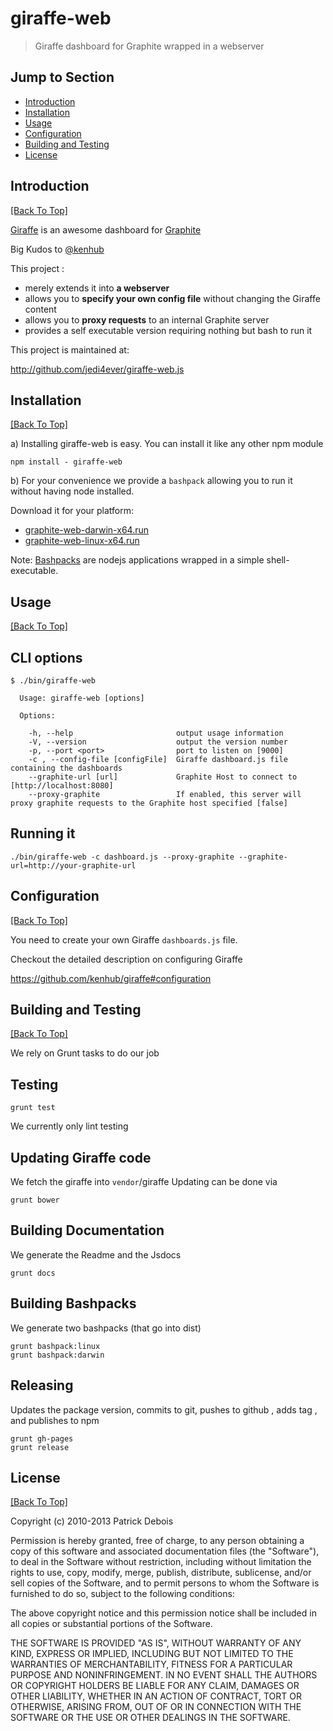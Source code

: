 # giraffe-web 

> Giraffe dashboard for Graphite wrapped in a webserver

## Jump to Section

* [Introduction](#introduction)
* [Installation](#installation)
* [Usage](#usage)
* [Configuration](#configuration)
* [Building and Testing](#building-and-testing)
* [License](#license)

## Introduction
[[Back To Top]](#jump-to-section)

[Giraffe](https://github.com/kenhub/giraffe) is an awesome dashboard for [Graphite](http://graphite.wikidot.com/)

Big Kudos to [@kenhub](https://github.com/kenhub)

This project :
- merely extends it into **a webserver**
- allows you to **specify your own config file** without changing the Giraffe content
- allows you to **proxy requests** to an internal Graphite server
- provides a self executable version requiring nothing but bash to run it

This project is maintained at:

<http://github.com/jedi4ever/giraffe-web.js>


## Installation
[[Back To Top]](#jump-to-section)

a) Installing giraffe-web is easy. You can install it like any other npm module

`npm install - giraffe-web`

b) For your convenience we provide a `bashpack` allowing you to run it without having node installed.

Download it for your platform:

- [graphite-web-darwin-x64.run](https://github.com/jedi4ever/giraffe-web.js/raw/master/dist/giraffe-web-darwin-x64.run)
- [graphite-web-linux-x64.run](https://github.com/jedi4ever/giraffe-web.js/raw/master/dist/giraffe-web-linux-x64.run)

Note: [Bashpacks](http://github.com/jedi4ever/bashpack) are nodejs applications wrapped in a simple shell-executable.


## Usage
[[Back To Top]](#jump-to-section)

## CLI options
    $ ./bin/giraffe-web

      Usage: giraffe-web [options]

      Options:

        -h, --help                       output usage information
        -V, --version                    output the version number
        -p, --port <port>                port to listen on [9000]
        -c , --config-file [configFile]  Giraffe dashboard.js file containing the dashboards
        --graphite-url [url]             Graphite Host to connect to [http://localhost:8080]
        --proxy-graphite                 If enabled, this server will proxy graphite requests to the Graphite host specified [false]

## Running it

    ./bin/giraffe-web -c dashboard.js --proxy-graphite --graphite-url=http://your-graphite-url


## Configuration
[[Back To Top]](#jump-to-section)

You need to create your own Giraffe `dashboards.js` file.

Checkout the detailed description on configuring Giraffe

<https://github.com/kenhub/giraffe#configuration>


## Building and Testing
[[Back To Top]](#jump-to-section)

We rely on Grunt tasks to do our job

## Testing
    grunt test

We currently only lint testing

## Updating Giraffe code
We fetch the giraffe into `vendor`/giraffe
Updating can be done via

    grunt bower

## Building Documentation
We generate the Readme and the Jsdocs

    grunt docs

## Building Bashpacks
We generate two bashpacks (that go into dist)

    grunt bashpack:linux
    grunt bashpack:darwin

## Releasing
Updates the package version, commits to git, pushes to github , adds tag , and publishes to npm

    grunt gh-pages
    grunt release


## License
[[Back To Top]](#jump-to-section)

Copyright (c) 2010-2013 Patrick Debois

Permission is hereby granted, free of charge, to any person obtaining a copy
of this software and associated documentation files (the "Software"), to deal
in the Software without restriction, including without limitation the rights
to use, copy, modify, merge, publish, distribute, sublicense, and/or sell
copies of the Software, and to permit persons to whom the Software is
furnished to do so, subject to the following conditions:

The above copyright notice and this permission notice shall be included in
all copies or substantial portions of the Software.

THE SOFTWARE IS PROVIDED "AS IS", WITHOUT WARRANTY OF ANY KIND, EXPRESS OR
IMPLIED, INCLUDING BUT NOT LIMITED TO THE WARRANTIES OF MERCHANTABILITY,
FITNESS FOR A PARTICULAR PURPOSE AND NONINFRINGEMENT. IN NO EVENT SHALL THE
AUTHORS OR COPYRIGHT HOLDERS BE LIABLE FOR ANY CLAIM, DAMAGES OR OTHER
LIABILITY, WHETHER IN AN ACTION OF CONTRACT, TORT OR OTHERWISE, ARISING FROM,
OUT OF OR IN CONNECTION WITH THE SOFTWARE OR THE USE OR OTHER DEALINGS IN
THE SOFTWARE.


